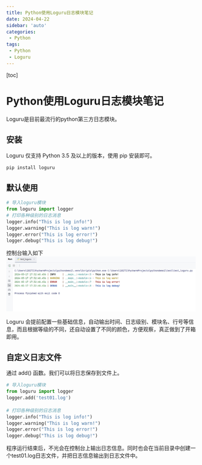 ```yaml
---
title: Python使用Loguru日志模块笔记
date: 2024-04-22
sidebar: 'auto'
categories: 
 - Python
tags:
 - Python
 - Loguru
---
```


[toc]

# Python使用Loguru日志模块笔记

Loguru是目前最流行的python第三方日志模块。


## 安装

Loguru 仅支持 Python 3.5 及以上的版本，使用 pip 安装即可。

```bash
pip install loguru
```

## 默认使用

```py
# 导入loguru模块
from loguru import logger
# 打印各种级别的日志消息
logger.info("This is log info!")
logger.warning("This is log warn!")
logger.error("This is log error!")
logger.debug("This is log debug!")
```

控制台输入如下
![python_20240517174100.png](../blog_img/python_20240517174100.png)

Loguru 会提前配置一些基础信息，自动输出时间、日志级别、模块名、行号等信息，而且根据等级的不同，还自动设置了不同的颜色，方便观察，真正做到了开箱即用。

## 自定义日志文件

通过 add() 函数。我们可以将日志保存到文件上。

```py
# 导入loguru模块
from loguru import logger
logger.add('test01.log')

# 打印各种级别的日志消息
logger.info("This is log info!")
logger.warning("This is log warn!")
logger.error("This is log error!")
logger.debug("This is log debug!")
```

程序运行结束后，不光会在控制台上输出日志信息。同时也会在当前目录中创建一个test01.log日志文件，并把日志信息输出到日志文件中。

